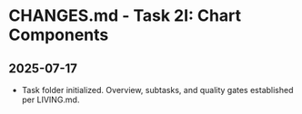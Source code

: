 # CHANGES.md - Task 2I: Chart Components

## 2025-07-17
- Task folder initialized. Overview, subtasks, and quality gates established per LIVING.md. 